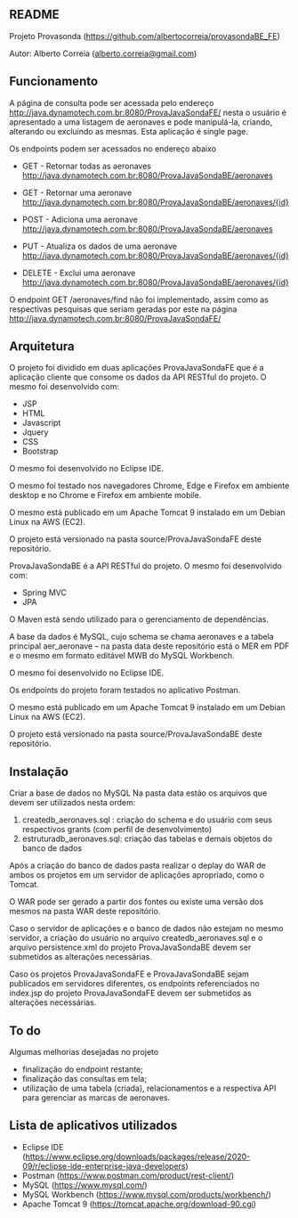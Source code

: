 README
-----------------

Projeto Provasonda (https://github.com/albertocorreia/provasondaBE_FE)

Autor: Alberto Correia (alberto.correia@gmail.com)

Funcionamento
-----------------
A página de consulta pode ser acessada pelo endereço
http://java.dynamotech.com.br:8080/ProvaJavaSondaFE/
nesta o usuário é apresentado a uma listagem de aeronaves e pode manipulá-la, criando, alterando ou excluindo as mesmas. Esta aplicação é single page.

Os endpoints podem ser acessados no endereço abaixo

- GET -  Retornar todas as aeronaves
http://java.dynamotech.com.br:8080/ProvaJavaSondaBE/aeronaves

- GET -  Retornar uma aeronave
http://java.dynamotech.com.br:8080/ProvaJavaSondaBE/aeronaves/{id}

- POST -  Adiciona uma aeronave
http://java.dynamotech.com.br:8080/ProvaJavaSondaBE/aeronaves

- PUT -  Atualiza os dados de uma aeronave
http://java.dynamotech.com.br:8080/ProvaJavaSondaBE/aeronaves/{id}

- DELETE -  Exclui uma aeronave
http://java.dynamotech.com.br:8080/ProvaJavaSondaBE/aeronaves/{id}

O endpoint GET /aeronaves/find não foi implementado, assim como as respectivas pesquisas que seriam geradas por este na página http://java.dynamotech.com.br:8080/ProvaJavaSondaFE/

Arquitetura
-----------------
O projeto foi dividido em duas aplicações
ProvaJavaSondaFE que é a aplicação cliente que consome os dados da API RESTful do projeto. O mesmo foi desenvolvido com:
- JSP
- HTML
- Javascript
- Jquery
- CSS
- Bootstrap

O mesmo foi desenvolvido no Eclipse IDE.

O mesmo foi testado nos navegadores Chrome, Edge e Firefox em ambiente desktop e no Chrome e Firefox em ambiente mobile. 

O mesmo está publicado em um Apache Tomcat 9 instalado em um Debian Linux na AWS (EC2).

O projeto está versionado na pasta source/ProvaJavaSondaFE deste repositório.

ProvaJavaSondaBE é a API RESTful do projeto. O mesmo foi desenvolvido com:
- Spring MVC
- JPA

O Maven está sendo utilizado para o gerenciamento de dependências.

A base da dados é MySQL, cujo schema se chama aeronaves e a tabela principal aer_aeronave – na pasta data deste repositório está o MER em PDF e o mesmo em formato editável MWB do MySQL Workbench.

O mesmo foi desenvolvido no Eclipse IDE.

Os endpoints do projeto foram testados no aplicativo Postman.

O mesmo está publicado em um Apache Tomcat 9 instalado em um Debian Linux na AWS (EC2).

O projeto está versionado na pasta source/ProvaJavaSondaBE deste repositório.


Instalação
-----------------
Criar a base de dados no MySQL
Na pasta data estão os arquivos que devem ser utilizados nesta ordem: 
1) createdb_aeronaves.sql : criação do schema e do usuário com seus respectivos grants (com perfil de desenvolvimento)
2) estruturadb_aeronaves.sql: criação das tabelas e demais objetos do banco de dados

Após a criação do banco de dados pasta realizar o deplay do WAR de ambos os projetos em um servidor de aplicações apropriado, como o Tomcat.

O WAR pode ser gerado a partir dos fontes ou existe uma versão dos mesmos na pasta WAR deste repositório.

Caso o servidor de aplicações e o banco de dados não estejam no mesmo servidor, a criação do usuário no arquivo createdb_aeronaves.sql e o arquivo persistence.xml do projeto ProvaJavaSondaBE devem ser submetidos as alterações necessárias.

Caso os projetos ProvaJavaSondaFE e ProvaJavaSondaBE sejam publicados em servidores diferentes, os endpoints referenciados no index.jsp do projeto ProvaJavaSondaFE devem ser submetidos as alterações necessárias.


To do
-----------------
Algumas melhorias desejadas no projeto
- finalização do endpoint restante;
- finalização das consultas em tela;
- utilização de uma tabela (criada), relacionamentos e a respectiva API para gerenciar as marcas de aeronaves.

Lista de aplicativos utilizados
-----------------
- Eclipse IDE (https://www.eclipse.org/downloads/packages/release/2020-09/r/eclipse-ide-enterprise-java-developers)
- Postman (https://www.postman.com/product/rest-client/)
- MySQL (https://www.mysql.com/)
- MySQL Workbench (https://www.mysql.com/products/workbench/)
- Apache Tomcat 9 (https://tomcat.apache.org/download-90.cgi)
